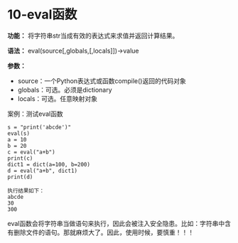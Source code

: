 # 10-eval函数


**功能：**  将字符串str当成有效的表达式来求值并返回计算结果。


**语法：**  eval(source[,globals,[,locals]])->value


**参数：**

- source：一个Python表达式或函数compile()返回的代码对象
- globals：可选。必须是dictionary
- locals：可选。任意映射对象

案例：测试eval函数
```
s = "print('abcde')"
eval(s)
a = 10
b = 20
c = eval("a+b")
print(c)
dict1 = dict(a=100, b=200)
d = eval("a+b", dict1)
print(d)

执行结果如下：
abcde
30
300

```

eval函数会将字符串当做语句来执行，因此会被注入安全隐患。比如：字符串中含有删除文件的语句。那就麻烦大了。因此，使用时候，要慎重！！！